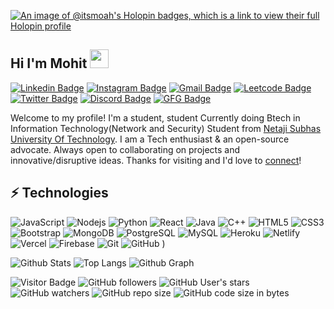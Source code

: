[![An image of @itsmoah's Holopin badges, which is a link to view their full Holopin profile](https://holopin.me/itsmoah)](https://holopin.io/@itsmoah)


## Hi I'm Mohit <img src="https://raw.githubusercontent.com/MartinHeinz/MartinHeinz/master/wave.gif" width="30px">


[![Linkedin Badge](https://img.shields.io/badge/-mohitAhlawat-blue?style=flat-square&logo=Linkedin&logoColor=white&link=https://www.linkedin.com/in/mohitahlawat/)](https://www.linkedin.com/in/mohitahlawat/)
[![Instagram Badge](https://img.shields.io/badge/-@mohitahlawat.007-purple?style=flat-square&logo=instagram&logoColor=white&link=https://instagram.com/mohitahlawat.007/)](https://instagram.com/mohitahlawat.007)
[![Gmail Badge](https://img.shields.io/badge/-mohitahlawat.2001.ma@gmail.com-c14438?style=flat-square&logo=Gmail&logoColor=white&link=mailto:mohitahlawat.2001.ma@gmail.com)](mailto:kanna6501@gmail.com)
[![Leetcode Badge](https://img.shields.io/badge/-mohitahlawat-FFA116?style=flat-square&logo=leetcode&logoColor=white&link=https://leetcode.com/mohitahlawat/)](https://leetcode.com/mohitahlawat/)
[![Twitter Badge](https://img.shields.io/badge/-@mahlawat2001-1ca0f1?style=flat-square&logo=twitter&logoColor=white&link=https://twitter.com/mahlawat2001)](https://twitter.com/mahlawat2001)
[![Discord Badge](https://img.shields.io/badge/-ahlawat2001-7289DA?style=flat-square&logo=discord&logoColor=white&link=https://discord.gg/)](https://discord.gg/)
[![GFG Badge](https://img.shields.io/badge/-mohitahlawat2001ma-0F9D58?style=flat-square&logo=geeksforgeeks&logoColor=white&link=https://auth.geeksforgeeks.org/user/mohitahlawat2001ma/practice/)](https://auth.geeksforgeeks.org/user/mohitahlawat2001ma/practice/)

Welcome to my profile! I'm a student, student Currently doing Btech in Information Technology(Network and Security) Student from [Netaji Subhas University Of Technology](https://nsut.ac.in/). I am a Tech enthusiast & an open-source advocate. Always open to collaborating on projects and innovative/disruptive ideas. Thanks for visiting and I'd love to [connect](https://www.linkedin.com/in/mohitahlawat/)!



## ⚡ Technologies

![JavaScript](https://img.shields.io/badge/-JavaScript-black?style=flat-square&logo=javascript)
![Nodejs](https://img.shields.io/badge/-Nodejs-black?style=flat-square&logo=Node.js)
![Python](https://img.shields.io/badge/-Python-black?style=flat-square&logo=Python)
![React](https://img.shields.io/badge/-React-black?style=flat-square&logo=react)
![Java](https://img.shields.io/badge/-java-E34A86?style=flat-square&logo=java)
![C++](https://img.shields.io/badge/-C++-00599C?style=flat-square&logo=c)
![HTML5](https://img.shields.io/badge/-HTML5-E34F26?style=flat-square&logo=html5&logoColor=white)
![CSS3](https://img.shields.io/badge/-CSS3-1572B6?style=flat-square&logo=css3)
![Bootstrap](https://img.shields.io/badge/-Bootstrap-563D7C?style=flat-square&logo=bootstrap)
![MongoDB](https://img.shields.io/badge/-MongoDB-black?style=flat-square&logo=mongodb)
![PostgreSQL](https://img.shields.io/badge/-PostgreSQL-336791?style=flat-square&logo=postgresql)
![MySQL](https://img.shields.io/badge/-MySQL-black?style=flat-square&logo=mysql)
![Heroku](https://img.shields.io/badge/-Heroku-430098?style=flat-square&logo=heroku)
![Netlify](https://img.shields.io/badge/-Netlify-430098?style=flat-square&logo=netlify)
![Vercel](https://img.shields.io/badge/-Vercel-430098?style=flat-square&logo=vercel)
![Firebase](https://img.shields.io/badge/-Firebase-black?style=flat-square&logo=firebase)
![Git](https://img.shields.io/badge/-Git-black?style=flat-square&logo=git)
![GitHub](https://img.shields.io/badge/-GitHub-181717?style=flat-square&logo=github)
)

![Github Stats](https://github-readme-stats.vercel.app/api?username=mohitahlawat2001&count_private=true&show_icons=true&include_all_commits=true)
![Top Langs](https://github-readme-stats.vercel.app/api/top-langs/?username=mohitahlawat2001&hide=TeX&layout=compact)
![Github Graph](https://github-profile-summary-cards.vercel.app/api/cards/profile-details?username=mohitahlawat2001&theme=monokai)



![Visitor Badge](https://visitor-badge.laobi.icu/badge?page_id=mohitahlawat2001.mohitahlawat2001)
![GitHub followers](https://img.shields.io/github/followers/mohitahlawat2001?style=social)
![GitHub User's stars](https://img.shields.io/github/stars/mohitahlawat2001?style=social)
![GitHub watchers](https://img.shields.io/github/watchers/mohitahlawat2001/mohitahlawat2001?style=social)
![GitHub repo size](https://img.shields.io/github/repo-size/mohitahlawat2001/mohitahlawat2001)
![GitHub code size in bytes](https://img.shields.io/github/languages/code-size/mohitahlawat2001/mohitahlawat2001)
<!---
mohitahlawat2001/mohitahlawat2001 is a ✨ special ✨ repository because its `README.md` (this file) appears on your GitHub profile.
You can click the Preview link to take a look at your changes.
--->
